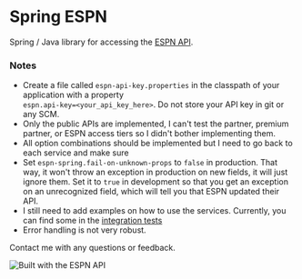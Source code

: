 Spring ESPN
===========

Spring / Java library for accessing the [ESPN API](http://developer.espn.com/).

### Notes
- Create a file called `espn-api-key.properties` in the classpath of your application with a property  
`espn.api-key=<your_api_key_here>`.  Do not store your API key in git or any SCM.  
- Only the public APIs are implemented, I can't test the partner, premium partner,
or ESPN access tiers so I didn't bother implementing them.
- All option combinations should be implemented but I need to go back to each
service and make sure
- Set `espn-spring.fail-on-unknown-props` to `false` in production. That way, it won't throw 
an exception in production on new fields, it will just ignore them.  Set it to `true` 
in development so that you get an exception on an unrecognized field, which will tell you 
that ESPN updated their API.
- I still need to add examples on how to use the services.  Currently, you can find some
in the [integration tests](https://github.com/infinitemule/spring-espn-intg-test)
- Error handling is not very robust. 

Contact me with any questions or feedback.

![Built with the ESPN API](http://a.espncdn.com/i/apis/attribution/espn-api-silver_150.png)